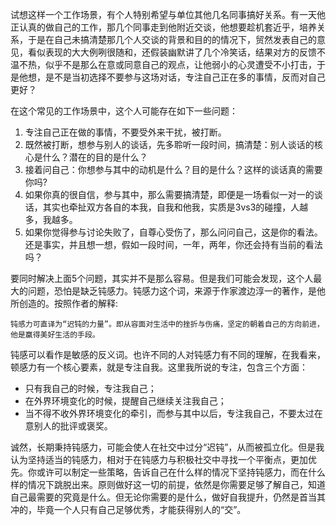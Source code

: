 试想这样一个工作场景，有个人特别希望与单位其他几名同事搞好关系。有一天他正认真的做自己的工作，那几个同事走到他附近交谈，他想要趁机套近乎，培养关系，于是在自己未搞清楚那几个人交谈的背景和目的的情况下，贸然发表自己的意见，看似表现的大大例咧很随和，还假装幽默讲了几个冷笑话，结果对方的反馈不温不热，似乎不是那么在意或同意自己的观点，让他弱小的心灵遭受不小打击，于是他想，是不是当初选择不要参与这场对话，专注自己正在多的事情，反而对自己更好？

在这个常见的工作场景中，这个人可能存在如下一些问题：
1. 专注自己正在做的事情，不要受外来干扰，被打断。
2. 既然被打断，想参与别人的谈话，先多聆听一段时间，搞清楚：别人谈话的核心是什么？潜在的目的是什么？
3. 接着问自己：你想参与其中的动机是什么？目的是什么？这样的谈话真的需要你吗?
4. 如果你真的很自信，参与其中，那么需要搞清楚，即便是一场看似一对一的谈话，其实也牵扯双方各自的本我，自我和他我，实质是3vs3的碰撞，人越多，我越多。
5. 如果你觉得参与讨论失败了，自尊心受伤了，那么问问自己，这是你的看法。还是事实，并且想一想，假如一段时间，一年，两年，你还会持有当前的看法吗？

要同时解决上面5个问题，其实并不是那么容易。但是我们可能会发现，这个人最大的问题，恐怕是缺乏钝感力。钝感力这个词，来源于作家渡边淳一的著作，是他所创造的。按照作者的解释:
```
钝感力可直译为“迟钝的力量”。即从容面对生活中的挫折与伤痛，坚定的朝着自己的方向前进，他是赢得美好生活的手段。
```

钝感可以看作是敏感的反义词。也许不同的人对钝感力有不同的理解，在我看来，顿感力有一个核心要素，就是专注自我。这里我所说的专注，包含三个方面：
+ 只有我自己的时候，专注我自己；
+ 在外界环境变化的时候，提醒自己继续关注我自己；
+ 当不得不收外界环境变化的牵引，而参与其中以后，专注我自己，不要太过在意别人的批评或褒奖。

诚然，长期秉持钝感力，可能会使人在社交中过分“迟钝”，从而被孤立化。但是我认为坚持适当的钝感力，相对于在钝感力与积极社交中寻找一个平衡点，更加优先。你或许可以制定一些策略，告诉自己在什么样的情况下坚持钝感力，而在什么样的情况下跳脱出来。原则做好这一切的前提，依然是你需要足够了解自己，知道自己最需要的究竟是什么。但无论你需要的是什么，做好自我提升，仍然是首当其冲的，毕竟一个人只有自己足够优秀，才能获得别人的“交”。
